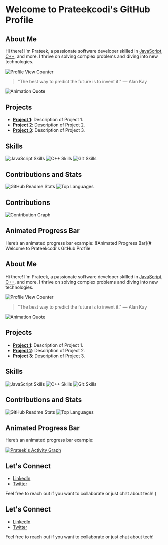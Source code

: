 # Welcome to Prateekcodi's GitHub Profile

## About Me

Hi there! I'm Prateek, a passionate software developer skilled in [JavaScript](https://developer.mozilla.org/en-US/docs/Web/JavaScript), [C++](https://en.wikipedia.org/wiki/C%2B%2B), and more. I thrive on solving complex problems and diving into new technologies.

![Profile View Counter](https://komarev.com/ghpvc/?username=Prateekcodi)

> "The best way to predict the future is to invent it." — Alan Kay

![Animation Quote]([https://media.giphy.com/media/3o7aD4THeaLtv7g1iI/giphy.gif](https://blossom.co/wp-content/uploads/2015/04/AlanKayQuote.jpg))

## Projects

- [**Project 1**](https://github.com/Prateekcodi/project1): Description of Project 1.
- [**Project 2**](https://github.com/Prateekcodi/project2): Description of Project 2.
- [**Project 3**](https://github.com/Prateekcodi/project3): Description of Project 3.

## Skills

![JavaScript Skills](https://img.shields.io/badge/JavaScript-Advanced-brightgreen)
![C++ Skills](https://img.shields.io/badge/C%2B%2B-Intermediate-blue)
![Git Skills](https://img.shields.io/badge/Git-Expert-red)

## Contributions and Stats

![GitHub Readme Stats](https://github-readme-stats.vercel.app/api?username=Prateekcodi&show_icons=true&theme=radical)
![Top Languages](https://github-readme-stats.vercel.app/api/top-langs/?username=Prateekcodi&layout=compact&theme=radical)

## Contributions

![Contribution Graph](https://activity-graph.herokuapp.com/graph?username=Prateekcodi&theme=react-dark&hide_title=true&area=true&custom_title=Contribution%20Graph)

## Animated Progress Bar

Here’s an animated progress bar example:
![Animated Progress Bar](# Welcome to Prateekcodi's GitHub Profile

## About Me

Hi there! I'm Prateek, a passionate software developer skilled in [JavaScript](https://developer.mozilla.org/en-US/docs/Web/JavaScript), [C++](https://en.wikipedia.org/wiki/C%2B%2B), and more. I thrive on solving complex problems and diving into new technologies.

![Profile View Counter](https://komarev.com/ghpvc/?username=Prateekcodi)

> "The best way to predict the future is to invent it." — Alan Kay

![Animation Quote](https://media.giphy.com/media/3o7aD4THeaLtv7g1iI/giphy.gif)

## Projects

- [**Project 1**](https://github.com/Prateekcodi/project1): Description of Project 1.
- [**Project 2**](https://github.com/Prateekcodi/project2): Description of Project 2.
- [**Project 3**](https://github.com/Prateekcodi/project3): Description of Project 3.

## Skills

![JavaScript Skills](https://img.shields.io/badge/JavaScript-Advanced-brightgreen)
![C++ Skills](https://img.shields.io/badge/C%2B%2B-Intermediate-blue)
![Git Skills](https://img.shields.io/badge/Git-Expert-red)

## Contributions and Stats

![GitHub Readme Stats](https://github-readme-stats.vercel.app/api?username=Prateekcodi&show_icons=true&theme=radical)
![Top Languages](https://github-readme-stats.vercel.app/api/top-langs/?username=Prateekcodi&layout=compact&theme=radical)


## Animated Progress Bar

Here’s an animated progress bar example:
<div>
    <a href="#"><img alt="Prateek's Activity Graph" src="https://github-readme-activity-graph.vercel.app/graph?username=Prateekcodi&custom_title=Prateek%27s%20Contribution%20Graph&bg_color=0D1117&color=ff3c74&line=FFFFFF&point=ff3c74&hide_border=true" /></a>
</div>

## Let's Connect

- [LinkedIn](https://www.linkedin.com/in/prateekcodi/)
- [Twitter](https://twitter.com/prateekcodi)

Feel free to reach out if you want to collaborate or just chat about tech!
)

## Let's Connect

- [LinkedIn](https://www.linkedin.com/in/prateekcodi/)
- [Twitter](https://twitter.com/prateekcodi)

Feel free to reach out if you want to collaborate or just chat about tech!
